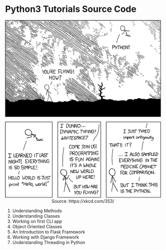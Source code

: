Python3 Tutorials Source Code
=============================

<p align="center">
	<img src="https://github.com/101t/python3-tutorial/blob/master/img/python.png" ><br>
	Source: https://xkcd.com/353/
</p>

1. Understanding Methods
2. Understanding Classes
3. Working on first CLI app
4. Object Oriented Classes
5. An Introduction to Flask Framework
6. Working with Django Framework
7. Understanding Threading in Python